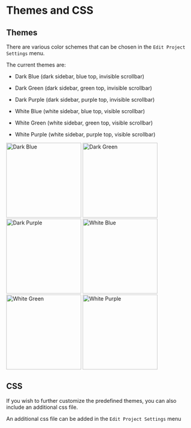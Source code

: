 Themes and CSS
==============

Themes
------
There are various color schemes that can be chosen in the <code><i class="fa fa-cog"></i></code> `Edit Project Settings` menu.

The current themes are:

- Dark Blue (dark sidebar, blue top, invisible scrollbar)

- Dark Green (dark sidebar, green top, invisible scrollbar)

- Dark Purple (dark sidebar, purple top, invisible scrollbar)

- White Blue (white sidebar, blue top, visible scrollbar)

- White Green (white sidebar, green top, visible scrollbar)

- White Purple (white sidebar, purple top, visible scrollbar)

<p>
<img width="200" alt="Dark Blue" src="https://raw.githubusercontent.com/erez-o/doxiz/master/images/themes/dark-blue.jpg">
<img width="200" alt="Dark Green" src="https://raw.githubusercontent.com/erez-o/doxiz/master/images/themes/dark-green.jpg">
<img width="200" alt="Dark Purple" src="https://raw.githubusercontent.com/erez-o/doxiz/master/images/themes/dark-purple.jpg">
<img width="200" alt="White Blue" src="https://raw.githubusercontent.com/erez-o/doxiz/master/images/themes/white-blue.jpg">
<img width="200" alt="White Green" src="https://raw.githubusercontent.com/erez-o/doxiz/master/images/themes/white-green.jpg">
<img width="200" alt="White Purple" src="https://raw.githubusercontent.com/erez-o/doxiz/master/images/themes/white-purple.jpg">
</p>

CSS
---

If you wish to further customize the predefined themes, you can also include an additional css file.

An additional css file can be added in the <code><i class="fa fa-cog"></i></code> `Edit Project Settings` menu